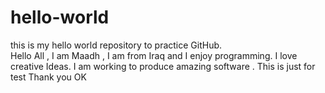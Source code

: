 # hello-world
this is my hello world repository to practice GitHub.  
Hello All , 
I am Maadh , I am from Iraq and I enjoy programming. 
I love creative Ideas. I am working to produce amazing software . 
This is just for test 
Thank you
OK
